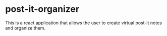 # post-it-organizer
This is a react application that allows the user to create virtual post-it notes and organize them.
